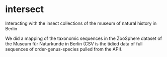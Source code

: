 # intersect
Interacting with the insect collections of the museum of natural history in Berlin

We did a mapping of the taxonomic sequences in the ZooSphere dataset of the Museum für Naturkunde in Berlin (CSV is the tidied data of full sequences of order-genus-species pulled from the API). 
